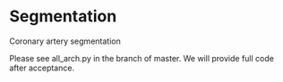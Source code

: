 # Segmentation
Coronary artery segmentation

Please see all_arch.py in the branch of master. We will provide full code after acceptance.
